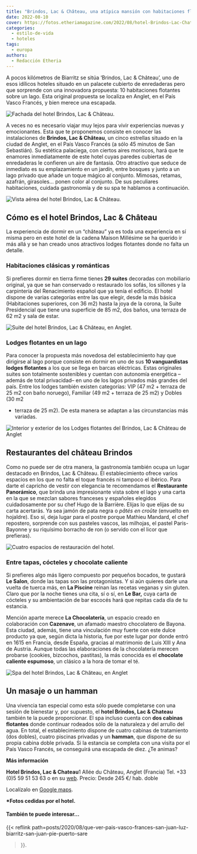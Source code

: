 ```yaml
---
title: "Brindos, Lac & Château, una atípica mansión con habitaciones flotantes"
date: 2022-08-10
cover: https://fotos.etheriamagazine.com/2022/08/hotel-Brindos-Lac-Chateau-anglet.jpg
categories: 
  - estilo-de-vida
  - hoteles
tags: 
  - europa
authors: 
  - Redacción Etheria
---
```


A pocos kilómetros de Biarritz se sitúa ‘Brindos, Lac & Château’, uno de esos idílicos hoteles situado en un palacete cubierto de enredaderas pero que sorprende con una innovadora propuesta: 10 habitaciones flotantes sobre un lago. Esta original propuesta se localiza en Anglet, en el País Vasco Francés, y bien merece una escapada.

![Fachada del hotel Brindos, Lac & Château.](https://fotos.etheriamagazine.com/2022/08/hotel-Brindos-Lac-Chateau-anglet.jpg "Fachada del hotel Brindos, Lac & Château. © Mathilde Ranchon")

A veces no es necesario viajar muy lejos para vivir experiencias nuevas y emocionantes. 
Esta que te proponemos consiste en conocer las instalaciones de **Brindos, Lac & 
Château**, un cinco estrellas situado en la ciudad de Anglet, en el País Vasco Francés 
(a sólo 45 minutos de San Sebastián). Su estética palaciega, con ciertos aires moriscos, 
hará que te enamores inmediatamente de este hotel cuyas paredes cubiertas de enredaderas 
le confieren un aire de fantasía. Otro atractivo que seduce de inmediato es su 
emplazamiento en un jardín, entre bosques y junto a un lago privado que añade un toque 
mágico al conjunto. Mimosas, retamas, azafrán, girasoles… ponen color al conjunto. De 
sus peculiares habitaciones, cuidada gastronomía y de su spa te hablamos a continuación. 

![Vista aérea del hotel Brindos, Lac & Château.](https://fotos.etheriamagazine.com/2022/08/Brindos-Lac-Chateau-vistas-hotel.jpg "Vista aérea del hotel Brindos, Lac & Château. © Mathilde Ranchon")

## Cómo es el hotel Brindos, Lac & Château

La experiencia de dormir en un “château” ya es toda una experiencia en sí misma pero en 
este hotel de la cadena Maison Millésime se ha querido ir más allá y se han creado unos 
atractivos lodges flotantes donde no falta un detalle. 

### Habitaciones clásicas y románticas

Si prefieres dormir en tierra firme tienes **29 suites** decoradas con mobiliario 
original, ya que se han conservado o restaurado los sofás, los sillones y la carpintería 
del Renacimiento español que ya tenía el edificio. El hotel dispone de varias categorías 
entre las que elegir, desde la más básica (Habitaciones superiores, con 36 m2) hasta la 
joya de la corona, la Suite Presidencial que tiene una superficie de 85 m2, dos baños, 
una terraza de 62 m2 y sala de estar. 

![Suite del hotel Brindos, Lac & Château, en Anglet.](https://fotos.etheriamagazine.com/2022/08/Brindos-Lac-Chateau-anglet.jpg "Suite del hotel Brindos, Lac & Château, en Anglet. © Gaëlle Le Boulicaut")

### Lodges flotantes en un lago

Para conocer la propuesta más novedosa del establecimiento hay que dirigirse al lago 
porque consiste en dormir en uno de sus **10 vanguardistas lodges flotantes** a los que 
se llega en barcas eléctricas. Estas originales suites son totalmente sostenibles y 
cuentan con autonomía energética –además de total privacidad– en uno de los lagos 
privados más grandes del país. Entre los lodges también existen categorías: VIP (47 m2 + 
terraza de 25 m2 con baño noruego), Familiar (49 m2 + terraza de 25 m2) y Dobles (30 m2 
+ terraza de 25 m2). De esta manera se adaptan a las circunstancias más variadas. 

![Interior y exterior de los Lodges flotantes del Brindos, Lac & Château de Anglet](https://fotos.etheriamagazine.com/2022/08/lodge-flotante-pais-vasco-frances.jpg "Lodges flotantes. © Gaëlle Le Boulicaut/ Aymeric Masson / Mathilde Ranchon")

## Restaurantes del château Brindos

Como no puede ser de otra manera, la gastronomía también ocupa un lugar destacado en 
Brindos, Lac & Château. El establecimiento ofrece varios espacios en los que no falta el 
toque francés ni tampoco el ibérico. Para darte el capricho de vestir con elegancia te 
recomendamos el **Restaurante Panorámico**, que brinda una impresionante vista sobre el 
lago y una carta en la que se mezclan sabores franceses y españoles elegidos 
cuidadosamente por su chef Hugo de la Barrière. Elijas lo que elijas de su carta 
acertarás. Ya sea jamón de pata negra o _pâtés en croûte_ (envuelto en hojaldre). Eso 
sí, deja lugar para el postre porque Mathieu Mandard, el chef repostero, sorprende con 
sus pasteles vascos, las milhojas, el pastel Paris-Bayonne y su riquísimo borracho de 
ron (o servido con el licor que prefieras). 

![Cuatro espacios de restauración del hotel.](https://fotos.etheriamagazine.com/2022/08/resturantes-brindos-lac-chateau.jpg "Espacios de restauración y bares del hotel. © Mathilde Ranchon, Gaëlle Le Boulicaut,")

### Entre tapas, cócteles y chocolate caliente

Si prefieres algo más ligero compuesto por pequeños bocados, te gustará **Le Salon**, 
donde las tapas son las protagonistas. Y si aún quieres darle una vuelta de tuerca más, 
en **La Piscine** reinan las recetas veganas y sin gluten. Claro que por la noche tienes 
una cita, sí o sí, en **Le Bar,** cuya carta de cócteles y su ambientación de bar 
escocés hará que repitas cada día de tu estancia. 

Mención aparte merece **La Chocolatería**, un espacio creado en colaboración con 
**Cazenave**, un afamado maestro chocolatero de Bayona. Esta ciudad, además, tiene una 
vinculación muy fuerte con este dulce producto ya que, según dicta la historia, fue por 
este lugar por donde entró en 1615 en Francia, desde España, gracias al matrimonio de 
Luis XIII y Ana de Austria. Aunque todas las elaboraciones de la chocolatería merecen 
probarse (cookies, bizcochos, pastitas), la más conocida es el **chocolate caliente 
espumoso**, un clásico a la hora de tomar el té. 

![Spa del hotel Brindos, Lac & Château, en Anglet](https://fotos.etheriamagazine.com/2022/08/spa-hotel-Brindos-anglet.jpg "Spa del hotel Brindos, Lac & Château, en Anglet (País Vasco Francés). © Mathilde Ranchon")

## Un masaje o un hamman

Una vivencia tan especial como esta sólo puede completarse con una sesión de bienestar 
y, por supuesto, el **hotel Brindos, Lac & Chateau** también te la puede proporcionar. 
El spa incluso cuenta con **dos cabinas flotantes** donde continuar rodeados sólo de la 
naturaleza y del arrullo del agua. En total, el establecimiento dispone de cuatro 
cabinas de tratamiento (dos dobles), cuatro piscinas privadas y un **hamman**, que 
dispone de su propia cabina doble privada. Si la estancia se completa con una visita por 
el País Vasco Francés, se conseguirá una escapada de diez. ¿Te animas? 

**Más información** 

**Hotel Brindos, Lac & Chateau**1 Allée du Château, Anglet (Francia) Tel. +33 (0)5 59 51 
53 63 o en su [web](http://www.brindos-cotebasque.com). Precio: Desde 245 €/ hab. doble 

Localízalo en [Google 
maps](https://www.google.com/maps/place/Brindos,+Lac+%26+Ch%C3%A2teau/@43.4626972,-1.5320804,17z/data=!3m1!4b1!4m8!3m7!1s0xd51154542a7d02b:0xce6875eedec5a570!5m2!4m1!1i2!8m2!3d43.4626972!4d-1.5298917). 

**\*Fotos cedidas por el hotel.** 

#### También te puede interesar...

{{< reflink 
path=posts/2020/08/que-ver-pais-vasco-frances-san-juan-luz-biarritz-san-juan-pie-puerto-sare 
>}}.
